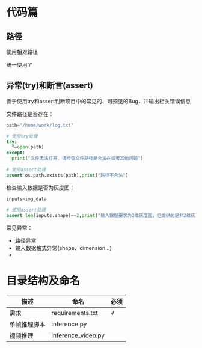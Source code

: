 # 代码篇
## 路径
使用相对路径

统一使用'/'
## 异常(try)和断言(assert)
善于使用try和assert判断项目中的常见的、可预见的Bug，并输出相关错误信息

文件路径是否存在：
```python
path="/home/work/log.txt"

# 使用try处理
try:
  f=open(path)
except:
  print("文件无法打开，请检查文件路径是合法在或者其他问题")
 
# 使用assert处理
assert os.path.exists(path),print("路径不合法")
```
检查输入数据是否为灰度图：
```python
inputs=img_data
 
# 使用assert处理
assert len(inputs.shape)==2,print("输入数据要求为2维灰度图，但提供的是非2维灰度图")
```
常见异常：
- 路径异常
- 输入数据格式异常(shape、dimension...)
- 



# 目录结构及命名
|描述|命名|必须|
|--|--|--|
|需求|requirements.txt|√|
|单帧推理脚本|inference.py||
|视频推理|inference_video.py||
